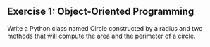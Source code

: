 ## Exercise 1: Object-Oriented Programming
Write a Python class named Circle constructed by a radius and two methods that will compute the area and the perimeter of a circle.